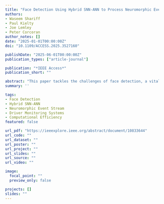 ```yaml
---
title: "Face Detection Using Hybrid SNN-ANN to Process Neuromorphic Event Stream"
authors:
- Waseem Shariff
- Paul Kielty
- Joe Lemley
- Peter Corcoran
author_notes: []
date: "2025-01-01T00:00:00Z"
doi: "10.1109/ACCESS.2025.3527160"

publishDate: "2025-06-01T00:00:00Z"
publication_types: ["article-journal"]

publication: "*IEEE Access*"
publication_short: ""

abstract: "This paper tackles the challenges of face detection, a vital computer vision task with wide-ranging applications, particularly in driver monitoring systems, where both accuracy and computational efficiency are crucial. Traditional frame-based methods often suffer from high computational complexity and under-sampling issues. In turn this limits their effectiveness in real-time applications and increases the energy budget. To overcome these limitations, this paper explores the benefits of neuromorphic event cameras, which capture asynchronous pixel-level changes, offering lower data processing demands and reduced latency. The paper proposes a hybrid architecture combining Spiking Neural Networks (SNNs) and Artificial Neural Networks (ANNs). This approach leverages the energy efficiency and low latency of SNNs while maintaining the high accuracy of ANNs, resulting in a highly efficient and accurate face detection system. The proposed Spiking-Face approach demonstrates a 57.76% improvement in mean average precision (mAP) over state-of-the-art methods. Additionally, the paper provides a comprehensive analysis of the system’s performance across different temporal resolutions, showing that the system performs robustly and adapts effectively to varying conditions. This hybrid SNN-ANN architecture achieves up to three times higher computational efficiency compared to equivalent traditional ANN methods, significantly reducing computational complexity while maintaining accuracy. These findings underscore the potential of this hybrid architecture for real-time, energy-constrained applications."
summary: ''

tags:
- Face Detection
- Hybrid SNN-ANN
- Neuromorphic Event Stream
- Driver Monitoring Systems
- Computational Efficiency
featured: false

url_pdf: "https://ieeexplore.ieee.org/abstract/document/10833644"
url_code: ""
url_dataset: ""
url_poster: ""
url_project: ""
url_slides: ""
url_source: ""
url_video: ""

image:
  focal_point: ""
  preview_only: false

projects: []
slides: ""
---
```


